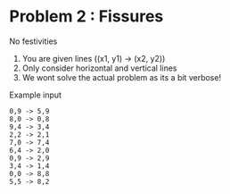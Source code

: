 # Problem 2 : Fissures

No festivities

1. You are given lines ((x1, y1) -> (x2, y2))
1. Only consider horizontal and vertical lines
1. We wont solve the actual problem as its a bit verbose!

Example input

```
0,9 -> 5,9
8,0 -> 0,8
9,4 -> 3,4
2,2 -> 2,1
7,0 -> 7,4
6,4 -> 2,0
0,9 -> 2,9
3,4 -> 1,4
0,0 -> 8,8
5,5 -> 8,2
```
